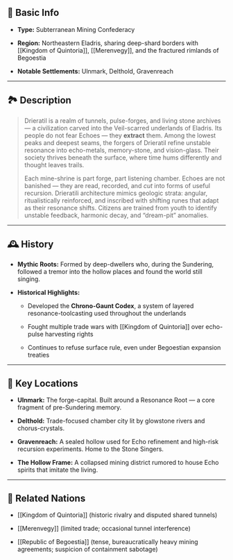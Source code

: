 ## 📍 Basic Info

- **Type:** Subterranean Mining Confederacy
    
- **Region:** Northeastern Eladris, sharing deep-shard borders with [[Kingdom of Quintoria]], [[Merenvegy]], and the fractured rimlands of Begoestia
    
- **Notable Settlements:** Ulnmark, Delthold, Gravenreach
    

---

## 🏞️ Description

> Drieratil is a realm of tunnels, pulse-forges, and living stone archives — a civilization carved into the Veil-scarred underlands of Eladris. Its people do not fear Echoes — they **extract** them. Among the lowest peaks and deepest seams, the forgers of Drieratil refine unstable resonance into echo-metals, memory-stone, and vision-glass. Their society thrives beneath the surface, where time hums differently and thought leaves trails.
> 
> Each mine-shrine is part forge, part listening chamber. Echoes are not banished — they are read, recorded, and _cut_ into forms of useful recursion. Drieratili architecture mimics geologic strata: angular, ritualistically reinforced, and inscribed with shifting runes that adapt as their resonance shifts. Citizens are trained from youth to identify unstable feedback, harmonic decay, and “dream-pit” anomalies.

---

## 🕰️ History

- **Mythic Roots:** Formed by deep-dwellers who, during the Sundering, followed a tremor into the hollow places and found the world still singing.
    
- **Historical Highlights:**
    
    - Developed the **Chrono-Gaunt Codex**, a system of layered resonance-toolcasting used throughout the underlands
        
    - Fought multiple trade wars with [[Kingdom of Quintoria]] over echo-pulse harvesting rights
        
    - Continues to refuse surface rule, even under Begoestian expansion treaties
        

---

## 🌟 Key Locations

- **Ulnmark:** The forge-capital. Built around a Resonance Root — a core fragment of pre-Sundering memory.
    
- **Delthold:** Trade-focused chamber city lit by glowstone rivers and chorus-crystals.
    
- **Gravenreach:** A sealed hollow used for Echo refinement and high-risk recursion experiments. Home to the Stone Singers.
    
- **The Hollow Frame:** A collapsed mining district rumored to house Echo spirits that imitate the living.
    

---

## 🔗 Related Nations

- [[Kingdom of Quintoria]] (historic rivalry and disputed shared tunnels)
    
- [[Merenvegy]] (limited trade; occasional tunnel interference)
    
- [[Republic of Begoestia]] (tense, bureaucratically heavy mining agreements; suspicion of containment sabotage)
    

